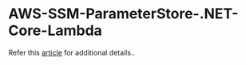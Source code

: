 # AWS-SSM-ParameterStore-.NET-Core-Lambda
Refer this [article](https://srikargandhi.medium.com/using-aws-system-manager-parameter-store-in-net-core-lambda-31946ca51c55) for additional details..
